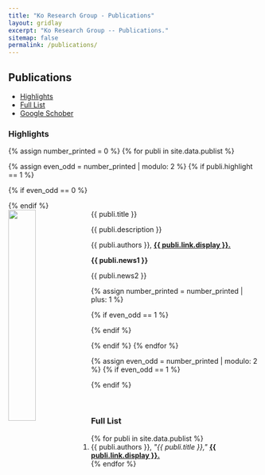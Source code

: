 ```yaml
---
title: "Ko Research Group - Publications"
layout: gridlay
excerpt: "Ko Research Group -- Publications."
sitemap: false
permalink: /publications/
---
```


## Publications

- [Highlights](#highlights)
- [Full List](#full-list-of-publications)
- [Google Schober](https://scholar.google.com/citations?user=XIkT2kwAAAAJ&hl=en)


### Highlights


{% assign number_printed = 0 %}
{% for publi in site.data.publist %}

{% assign even_odd = number_printed | modulo: 2 %}
{% if publi.highlight == 1 %}

{% if even_odd == 0 %}
<div class="row">
{% endif %}

<div class="col-sm-6 clearfix">
 <div class="well">
  <pubtit>{{ publi.title }}</pubtit>
  <img src="{{ site.url }}{{ site.baseurl }}/images/pubpic/{{ publi.image }}" class="img-responsive" width="33%" style="float: left" />
  <p>{{ publi.description }}</p>
  <p>{{ publi.authors }}, <strong><a href="{{ publi.link.url }}">{{ publi.link.display }}.</a></strong></p>
  <p class="text-danger"><strong> {{ publi.news1 }}</strong></p>
  <p> {{ publi.news2 }}</p>
 </div>
</div>

{% assign number_printed = number_printed | plus: 1 %}

{% if even_odd == 1 %}
</div>
{% endif %}

{% endif %}
{% endfor %}

{% assign even_odd = number_printed | modulo: 2 %}
{% if even_odd == 1 %}
</div>
{% endif %}

<p> &nbsp; </p>


### Full List

<ol reversed>
{% for publi in site.data.publist %}
  <li> {{ publi.authors }}, <em>"{{ publi.title }},"</em> <strong><a href="{{ publi.link.url }}">{{ publi.link.display }}.</a></strong> </li>
{% endfor %}
</ol>
